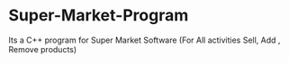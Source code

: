 # Super-Market-Program
Its a C++ program for Super Market Software (For All activities Sell, Add , Remove products)
